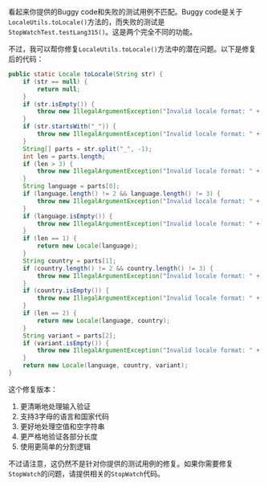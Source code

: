 看起来你提供的Buggy code和失败的测试用例不匹配。Buggy code是关于`LocaleUtils.toLocale()`方法的，而失败的测试是`StopWatchTest.testLang315()`。这是两个完全不同的功能。

不过，我可以帮你修复`LocaleUtils.toLocale()`方法中的潜在问题。以下是修复后的代码：

```java
public static Locale toLocale(String str) {
    if (str == null) {
        return null;
    }
    if (str.isEmpty()) {
        throw new IllegalArgumentException("Invalid locale format: " + str);
    }
    if (str.startsWith("_")) {
        throw new IllegalArgumentException("Invalid locale format: " + str);
    }
    String[] parts = str.split("_", -1);
    int len = parts.length;
    if (len > 3) {
        throw new IllegalArgumentException("Invalid locale format: " + str);
    }
    String language = parts[0];
    if (language.length() != 2 && language.length() != 3) {
        throw new IllegalArgumentException("Invalid locale format: " + str);
    }
    if (language.isEmpty()) {
        throw new IllegalArgumentException("Invalid locale format: " + str);
    }
    if (len == 1) {
        return new Locale(language);
    }
    String country = parts[1];
    if (country.length() != 2 && country.length() != 3) {
        throw new IllegalArgumentException("Invalid locale format: " + str);
    }
    if (country.isEmpty()) {
        throw new IllegalArgumentException("Invalid locale format: " + str);
    }
    if (len == 2) {
        return new Locale(language, country);
    }
    String variant = parts[2];
    if (variant.isEmpty()) {
        throw new IllegalArgumentException("Invalid locale format: " + str);
    }
    return new Locale(language, country, variant);
}
```

这个修复版本：
1. 更清晰地处理输入验证
2. 支持3字母的语言和国家代码
3. 更好地处理空值和空字符串
4. 更严格地验证各部分长度
5. 使用更简单的分割逻辑

不过请注意，这仍然不是针对你提供的测试用例的修复。如果你需要修复`StopWatch`的问题，请提供相关的`StopWatch`代码。